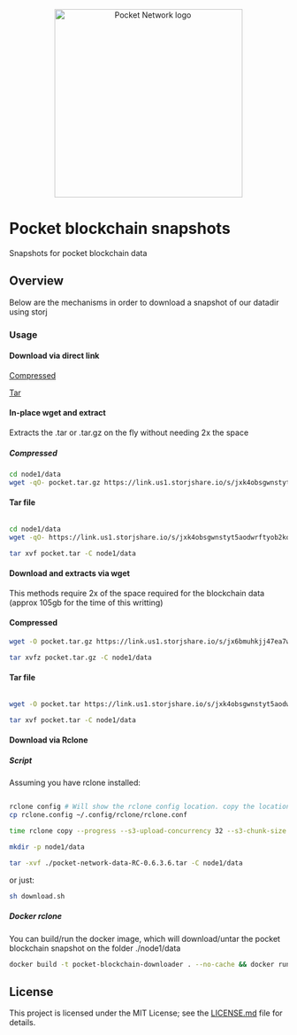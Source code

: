 
<div align="center">
  <a href="https://www.pokt.network">
    <img src="https://user-images.githubusercontent.com/16605170/74199287-94f17680-4c18-11ea-9de2-b094fab91431.png" alt="Pocket Network logo" width="340"/>
  </a>
</div>

# Pocket blockchain snapshots 
Snapshots for pocket blockchain data


## Overview
Below are the mechanisms in order to download a snapshot of our datadir using storj

### Usage 

#### Download via direct link


[Compressed]( https://link.us1.storjshare.io/s/jx6bmuhkjj47ea7wnuyrdoi55wvq/pocket-public-blockchains/pocket-network-data-1222-rc-0.6.3.6.tar.gz )

[Tar]( https://link.us1.storjshare.io/s/jxk4obsgwnstyt5aodwrftyob2kq/pocket-public-blockchains/pocket-network-data-1222-rc-0.6.3.6.tar )


#### In-place wget and extract

Extracts the .tar or .tar.gz on the fly without needing 2x the space


##### Compressed

```bash
cd node1/data
wget -qO- pocket.tar.gz https://link.us1.storjshare.io/s/jxk4obsgwnstyt5aodwrftyob2kq/pocket-public-blockchains/pocket-network-data-1222-rc-0.6.3.6.tar xvfz -

```

#### Tar file

```bash

cd node1/data
wget -qO- https://link.us1.storjshare.io/s/jxk4obsgwnstyt5aodwrftyob2kq/pocket-public-blockchains/pocket-network-data-1222-rc-0.6.3.6.tar xvfz -

tar xvf pocket.tar -C node1/data 

```


#### Download and extracts via wget


This methods require 2x of the space required for the blockchain data (approx 105gb for the time of this writting)


#### Compressed


```bash
wget -O pocket.tar.gz https://link.us1.storjshare.io/s/jx6bmuhkjj47ea7wnuyrdoi55wvq/pocket-public-blockchains/pocket-network-data-1222-rc-0.6.3.6.tar.gz

tar xvfz pocket.tar.gz -C node1/data

```

#### Tar file

```bash

wget -O pocket.tar https://link.us1.storjshare.io/s/jxk4obsgwnstyt5aodwrftyob2kq/pocket-public-blockchains/pocket-network-data-1222-rc-0.6.3.6.tar

tar xvf pocket.tar -C node1/data

```

#### Download via Rclone 

##### Script 

Assuming you have rclone installed: 


```bash

rclone config # Will show the rclone config location. copy the location and replace it with our rclone.config
cp rclone.config ~/.config/rclone/rclone.conf 

time rclone copy --progress --s3-upload-concurrency 32 --s3-chunk-size 256M  downloader:pocket-public-blockchains/pocket-network-data-1222-rc-0.6.3.6.tar ./

mkdir -p node1/data

tar -xvf ./pocket-network-data-RC-0.6.3.6.tar -C node1/data

```

or just:

```bash
sh download.sh 
```

##### Docker rclone

You can build/run the docker image, which will download/untar the pocket blockchain snapshot on the folder ./node1/data


```bash
docker build -t pocket-blockchain-downloader . --no-cache && docker run -v  $(pwd)/node1/:/root/node1  -it pocket-blockchain-downloader
``` 


## License

This project is licensed under the MIT License; see the [LICENSE.md](LICENSE.md) file for details.
